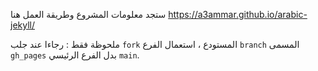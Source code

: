 ستجد معلومات المشروع وطريقة العمل هنا <https://a3ammar.github.io/arabic-jekyll/>

ملحوظة فقط : رجاءا عند جلب ```fork``` المستودع ، استعمال الفرع ```branch``` المسمى ```gh_pages``` بدل الفرع الرئيسي ```main```.
